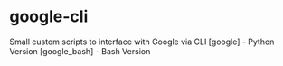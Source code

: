 # google-cli
Small custom scripts to interface with Google via CLI
[google] - Python Version
[google_bash] - Bash Version
